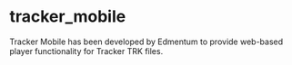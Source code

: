 # tracker_mobile
Tracker Mobile has been developed by Edmentum to provide web-based player functionality for Tracker TRK files.
